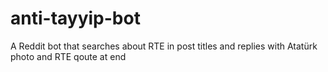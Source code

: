 # anti-tayyip-bot
A Reddit bot that searches about RTE in post titles and replies with Atatürk photo and RTE qoute at end
